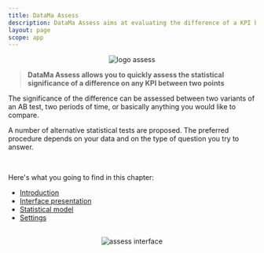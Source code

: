```yaml
---
title: DataMa Assess
description: DataMa Assess aims at evaluating the difference of a KPI between two populations of interest.
layout: page
scope: app
---
```


<center><img src="{{site.url}}/{{site.baseurl}}/core_app/new/images/assess_icon.jpg" alt="logo assess" /></center>

> **DataMa Assess allows you to quickly assess the statistical significance of a difference on any KPI between two points**


The significance of the difference can be assessed between two variants of an AB test, two periods of time, or basically anything you would like to compare. 

A number of alternative statistical tests are proposed. The preferred procedure depends on your data and on the type of question you try to answer.

<br>

Here's what you going to find in this chapter:
- [Introduction]({{site.url}}/{{site.baseurl}}/core_app/new/assess/assess_introduction.html)
- [Interface presentation]({{site.url}}/{{site.baseurl}}/core_app/new/assess/assess_interface.html)
- [Statistical model]({{site.url}}/{{site.baseurl}}/core_app/new/assess/model.html)
- [Settings]({{site.url}}/{{site.baseurl}}/core_app/new/assess/settings.html)

<br>

<center><img src="{{site.url}}/{{site.baseurl}}/core_app/new/assess/images/assess_interface.jpg" alt="assess interface" /></center>

